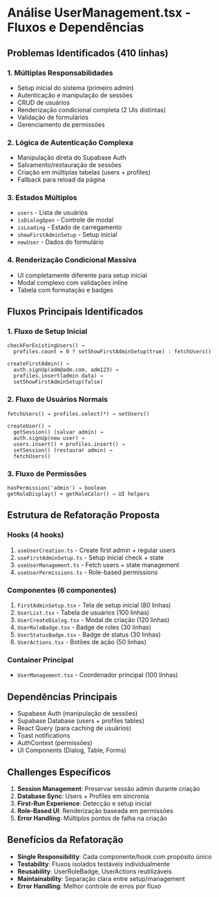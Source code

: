 # Análise UserManagement.tsx - Fluxos e Dependências

## Problemas Identificados (410 linhas)

### 1. **Múltiplas Responsabilidades**
- Setup inicial do sistema (primeiro admin)
- Autenticação e manipulação de sessões
- CRUD de usuários
- Renderização condicional completa (2 UIs distintas)
- Validação de formulários
- Gerenciamento de permissões

### 2. **Lógica de Autenticação Complexa**
- Manipulação direta do Supabase Auth
- Salvamento/restauração de sessões
- Criação em múltiplas tabelas (users + profiles)
- Fallback para reload da página

### 3. **Estados Múltiplos**
- `users` - Lista de usuários
- `isDialogOpen` - Controle de modal
- `isLoading` - Estado de carregamento
- `showFirstAdminSetup` - Setup inicial
- `newUser` - Dados do formulário

### 4. **Renderização Condicional Massiva**
- UI completamente diferente para setup inicial
- Modal complexo com validações inline
- Tabela com formatação e badges

## Fluxos Principais Identificados

### 1. **Fluxo de Setup Inicial**
```
checkForExistingUsers() → 
  profiles.count = 0 ? setShowFirstAdminSetup(true) : fetchUsers()
  
createFirstAdmin() →
  auth.signUp(adm@adm.com, adm123) →
  profiles.insert(admin data) →
  setShowFirstAdminSetup(false)
```

### 2. **Fluxo de Usuários Normais**
```
fetchUsers() → profiles.select(*) → setUsers()
  
createUser() →
  getSession() (salvar admin) →
  auth.signUp(new user) →
  users.insert() + profiles.insert() →
  setSession() (restaurar admin) →
  fetchUsers()
```

### 3. **Fluxo de Permissões**
```
hasPermission('admin') → boolean
getRoleDisplay() + getRoleColor() → UI helpers
```

## Estrutura de Refatoração Proposta

### Hooks (4 hooks)
1. `useUserCreation.ts` - Create first admin + regular users
2. `useFirstAdminSetup.ts` - Setup inicial check + state
3. `useUserManagement.ts` - Fetch users + state management  
4. `useUserPermissions.ts` - Role-based permissions

### Componentes (6 componentes)
1. `FirstAdminSetup.tsx` - Tela de setup inicial (80 linhas)
2. `UserList.tsx` - Tabela de usuários (100 linhas)
3. `UserCreateDialog.tsx` - Modal de criação (120 linhas)
4. `UserRoleBadge.tsx` - Badge de roles (30 linhas)
5. `UserStatusBadge.tsx` - Badge de status (30 linhas)
6. `UserActions.tsx` - Botões de ação (50 linhas)

### Container Principal
- `UserManagement.tsx` - Coordenador principal (100 linhas)

## Dependências Principais
- Supabase Auth (manipulação de sessões)
- Supabase Database (users + profiles tables)
- React Query (para caching de usuários)
- Toast notifications
- AuthContext (permissões)
- UI Components (Dialog, Table, Forms)

## Challenges Específicos
1. **Session Management**: Preservar sessão admin durante criação
2. **Database Sync**: Users + Profiles em sincronia
3. **First-Run Experience**: Detecção e setup inicial
4. **Role-Based UI**: Renderização baseada em permissões
5. **Error Handling**: Múltiplos pontos de falha na criação

## Benefícios da Refatoração
- **Single Responsibility**: Cada componente/hook com propósito único
- **Testability**: Fluxos isolados testáveis individualmente
- **Reusability**: UserRoleBadge, UserActions reutilizáveis
- **Maintainability**: Separação clara entre setup/management
- **Error Handling**: Melhor controle de erros por fluxo